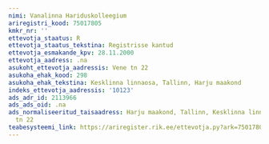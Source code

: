 ```yaml
---
nimi: Vanalinna Hariduskolleegium
ariregistri_kood: 75017805
kmkr_nr: ''
ettevotja_staatus: R
ettevotja_staatus_tekstina: Registrisse kantud
ettevotja_esmakande_kpv: 28.11.2000
ettevotja_aadress: .na
asukoht_ettevotja_aadressis: Vene tn 22
asukoha_ehak_kood: 298
asukoha_ehak_tekstina: Kesklinna linnaosa, Tallinn, Harju maakond
indeks_ettevotja_aadressis: '10123'
ads_adr_id: 2113966
ads_ads_oid: .na
ads_normaliseeritud_taisaadress: Harju maakond, Tallinn, Kesklinna linnaosa, Vene
  tn 22
teabesysteemi_link: https://ariregister.rik.ee/ettevotja.py?ark=75017805&ref=rekvisiidid
---
```

